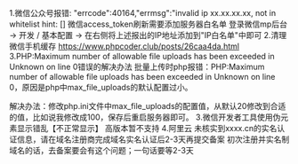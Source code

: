 1.微信公众号报错: "errcode":40164,"errmsg":"invalid ip xx.xx.xx.xx, not in whitelist hint: []
微信access_token刷新需要添加服务器白名单
登录微信mp后台 -> 开发 / 基本配置 -> 在右侧将上述报出的IP地址添加到"IP白名单"中即可
2.清理微信手机缓存
https://www.phpcoder.club/posts/26caa4da.html
3.PHP:Maximum number of allowable file uploads has been exceeded in Unknown on line 0错误的解决办法
批量上传时php报错：PHP:Maximum number of allowable file uploads has been exceeded in Unknown on line 0，原因是php中max_file_uploads的默认配置过小。

解决办法：修改php.ini文件中max_file_uploads的配置值，从默认20修改到合适的值，比如说我修改成100，保存后重启服务器即可。
3.微信开发者工具使用伪元素显示错乱【不正常显示】
高版本暂不支持
4.阿里云 未核实到xxxx.cn的实名认证信息，请在域名注册商完成域名实名认证后2-3天再提交备案
初次注册并实名制域名的话，去备案要会有这个问题；一句话要等2-3天